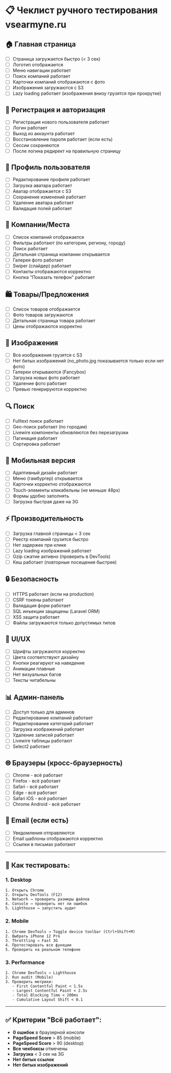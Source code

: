 # 📋 Чеклист ручного тестирования vsearmyne.ru

## 🏠 Главная страница
- [ ] Страница загружается быстро (< 3 сек)
- [ ] Логотип отображается
- [ ] Меню навигации работает
- [ ] Поиск компаний работает
- [ ] Карточки компаний отображаются с фото
- [ ] Изображения загружаются с S3
- [ ] Lazy loading работает (изображения внизу грузятся при прокрутке)

## 👤 Регистрация и авторизация
- [ ] Регистрация нового пользователя работает
- [ ] Логин работает
- [ ] Выход из аккаунта работает
- [ ] Восстановление пароля работает (если есть)
- [ ] Сессии сохраняются
- [ ] После логина редирект на правильную страницу

## 📝 Профиль пользователя
- [ ] Редактирование профиля работает
- [ ] Загрузка аватара работает
- [ ] Аватар отображается с S3
- [ ] Сохранение изменений работает
- [ ] Удаление аватара работает
- [ ] Валидация полей работает

## 🏢 Компании/Места
- [ ] Список компаний отображается
- [ ] Фильтры работают (по категории, региону, городу)
- [ ] Поиск работает
- [ ] Детальная страница компании открывается
- [ ] Галерея фото работает
- [ ] Swiper (слайдер) работает
- [ ] Контакты отображаются корректно
- [ ] Кнопка "Показать телефон" работает

## 🛍️ Товары/Предложения
- [ ] Список товаров отображается
- [ ] Фото товаров загружаются
- [ ] Детальная страница товара работает
- [ ] Цены отображаются корректно

## 📸 Изображения
- [ ] Все изображения грузятся с S3
- [ ] Нет битых изображений (no_photo.jpg показывается только если нет фото)
- [ ] Галереи открываются (Fancybox)
- [ ] Загрузка новых фото работает
- [ ] Удаление фото работает
- [ ] Превью генерируются корректно

## 🔍 Поиск
- [ ] Fulltext поиск работает
- [ ] Geo-поиск работает (по городам)
- [ ] Livewire компоненты обновляются без перезагрузки
- [ ] Пагинация работает
- [ ] Сортировка работает

## 📱 Мобильная версия
- [ ] Адаптивный дизайн работает
- [ ] Меню (гамбургер) открывается
- [ ] Карточки корректно отображаются
- [ ] Touch-элементы кликабельны (не меньше 48px)
- [ ] Формы удобно заполнять
- [ ] Загрузка быстрая даже на 3G

## ⚡ Производительность
- [ ] Загрузка главной страницы < 3 сек
- [ ] Реестр компаний грузится быстро
- [ ] Нет задержек при клике
- [ ] Lazy loading изображений работает
- [ ] Gzip сжатие активно (проверить в DevTools)
- [ ] Кеш работает (повторные посещения быстрее)

## 🔒 Безопасность
- [ ] HTTPS работает (если на production)
- [ ] CSRF токены работают
- [ ] Валидация форм работает
- [ ] SQL инъекции защищены (Laravel ORM)
- [ ] XSS защита работает
- [ ] Файлы загружаются только допустимых типов

## 🎨 UI/UX
- [ ] Шрифты загружаются корректно
- [ ] Цвета соответствуют дизайну
- [ ] Кнопки реагируют на наведение
- [ ] Анимации плавные
- [ ] Нет визуальных багов
- [ ] Тексты читабельны

## 📊 Админ-панель
- [ ] Доступ только для админов
- [ ] Редактирование компаний работает
- [ ] Редактирование категорий работает
- [ ] Загрузка изображений работает
- [ ] Удаление записей работает
- [ ] Livewire таблицы работают
- [ ] Select2 работает

## 🌐 Браузеры (кросс-браузерность)
- [ ] Chrome - всё работает
- [ ] Firefox - всё работает
- [ ] Safari - всё работает
- [ ] Edge - всё работает
- [ ] Safari iOS - всё работает
- [ ] Chrome Android - всё работает

## 📧 Email (если есть)
- [ ] Уведомления отправляются
- [ ] Email шаблоны отображаются корректно
- [ ] Ссылки в письмах работают

---

## 🧪 Как тестировать:

### 1. Desktop
```
1. Открыть Chrome
2. Открыть DevTools (F12)
3. Network → проверить размеры файлов
4. Console → проверить нет ли ошибок
5. Lighthouse → запустить аудит
```

### 2. Mobile
```
1. Chrome DevTools → Toggle device toolbar (Ctrl+Shift+M)
2. Выбрать iPhone 12 Pro
3. Throttling → Fast 3G
4. Протестировать все функции
5. Проверить на реальном телефоне
```

### 3. Performance
```
1. Chrome DevTools → Lighthouse
2. Run audit (Mobile)
3. Проверить метрики:
   - First Contentful Paint < 1.5s
   - Largest Contentful Paint < 2.5s
   - Total Blocking Time < 200ms
   - Cumulative Layout Shift < 0.1
```

---

## ✅ Критерии "Всё работает":

- **0 ошибок** в браузерной консоли
- **PageSpeed Score** > 85 (mobile)
- **PageSpeed Score** > 90 (desktop)
- **Все чекбоксы** отмечены
- **Загрузка** < 3 сек на 3G
- **Нет битых ссылок**
- **Нет битых изображений**
